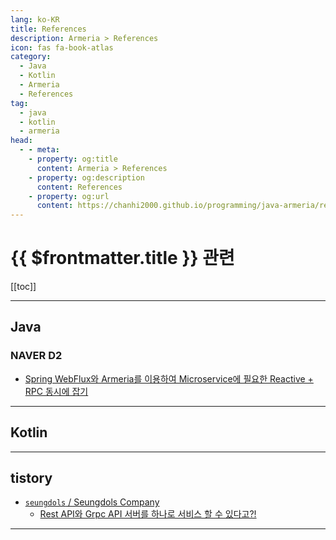 ```yaml
---
lang: ko-KR
title: References
description: Armeria > References
icon: fas fa-book-atlas
category: 
  - Java
  - Kotlin
  - Armeria
  - References
tag: 
  - java
  - kotlin
  - armeria
head:
  - - meta:
    - property: og:title
      content: Armeria > References
    - property: og:description
      content: References
    - property: og:url
      content: https://chanhi2000.github.io/programming/java-armeria/references.html
---
```


# {{ $frontmatter.title }} 관련

[[toc]]

---

## <FontIcon icon="fa-brands fa-java"/>Java

### <FontIcon icon="iconfont icon-naver"/>NAVER D2

- [Spring WebFlux와 Armeria를 이용하여 Microservice에 필요한 Reactive + RPC 동시에 잡기](https://d2.naver.com/helloworld/6080222) <!-- TODO: 작성 (https://chanhi2000.github.io/bookshelf/d2.naver.com/6080222.md) -->

---

## <FontIcon icon="iconfont icon-kotlin"/>Kotlin

---

## tistory

- [`seungdols` / Seungdols Company](https://seungdols.tistory.com/m/)
  - [Rest API와 Grpc API 서버를 하나로 서비스 할 수 있다고?!](https://seungdols.tistory.com/m/1024)
  <!-- END: seungdols -->
<!-- END: tistory.com -->

---

<TagLinks />